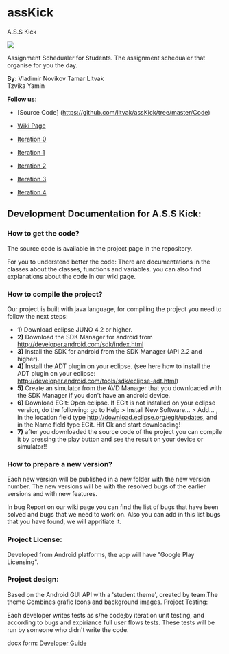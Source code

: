 assKick
=======
A.S.S Kick

<p style="image align: left"><img src="https://github.com/litvak/assKick/blob/master/Documents/AssLOGO2.png?raw=true"/></p>


Assignment Schedualer for Students.
The assignment schedualer that organise for you the day.

__By__:
Vladimir Novikov 
Tamar Litvak   
Tzvika Yamin	 

__Follow us__:

-   [Source Code] (https://github.com/litvak/assKick/tree/master/Code)

-    [Wiki Page](https://github.com/litvak/assKick/wiki)

-    [Iteration 0](https://github.com/litvak/assKick/blob/master/Documents/ZFR%20Survey.docx)

-    [Iteration 1](https://github.com/litvak/assKick/blob/master/Documents/Iteration%201%20Summery.docx)
    
-    [Iteration 2](https://github.com/litvak/assKick/blob/master/Documents/Iteration%202%20Summary.docx)
    
-    [Iteration 3](https://github.com/litvak/assKick/blob/master/Documents/Iteration%203%20Summary.docx)
    
-    [Iteration 4](https://github.com/litvak/assKick/blob/master/Documents/Iteration%204%20Summary.docx)

## Development Documentation for A.S.S Kick:

### How to get the code?

The source code is available in the project page in the repository.

For you to understend better the code:
There are documentations in the classes about the classes, functions and variables.
you can also find explanations about the code in our wiki page.

### How to compile the project?
Our project is built with java language, for compiling the project you need to follow the next steps:

* __1)__ Download eclipse JUNO 4.2 or higher.
* __2)__ Download the SDK Manager for android from http://developer.android.com/sdk/index.html
* __3)__ Install the SDK for android from the SDK Manager (API 2.2 and higher).
* __4)__ Install the ADT plugin on your eclipse.
       (see here how to install the ADT plugin on your eclipse: http://developer.android.com/tools/sdk/eclipse-adt.html)
* __5)__ Create an simulator from the AVD Manager that you downloaded with the SDK Manager if you don't have an android device.
* __6)__ Download EGit:
    Open eclipse. If EGit is not installed on your eclipse version, do the following:
    go to Help > Install New Software… > Add… , in the location field type http://download.eclipse.org/egit/updates, and in the Name field type EGit.
    Hit Ok and start downloading!
* __7)__ after you downloaded the source code of the project you can compile it by pressing the play button and see the result on your device or simulator!!

### How to prepare a new version?
Each new version will be published in a new folder with the new version number.
The new versions will be with the resolved bugs of the earlier versions and with new features.

In bug Report on our wiki page you can find the list of bugs that have been solved and bugs that we need to work on.
Also you can add in this list bugs that you have found, we will appritiate it.

### Project License:
Developed from Android platforms, the app will have "Google Play Licensing".

### Project design:
Based on the Android GUI API with a 'student theme', created by team.The theme Combines grafic Icons and background images. 
Project Testing:

Each developer writes tests as s/he code;by iteration unit testing, and according to bugs and expiriance full user flows tests. These tests will be run by someone who didn't write the code.

docx form: [Developer Guide](https://github.com/litvak/assKick/blob/master/Documents/AssKick_Development_Documentation.docx)
